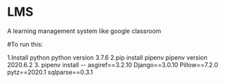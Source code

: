 # LMS

A learning management system like google classroom

#To run this:

1.Install python
python version 3.7.6
2.pip install pipenv
pipenv version 2020.6.2
3. pipenv install --
asgiref==3.2.10
Django==3.0.10
Pillow==7.2.0
pytz==2020.1
sqlparse==0.3.1
